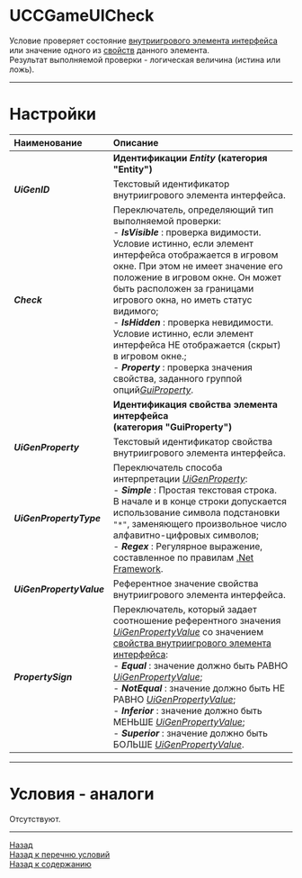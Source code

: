# **UCCGameUICheck**

Условие проверяет состояние [внутриигрового элемента интерфейса](#ref-UiGenID "UiGenID") или значение одного из [свойств](#ref-UiGenProperty "Группа опций ''") данного элемента.<br/>
Результат выполняемой проверки - логическая величина (истина или ложь).

---

# **Настройки**

| **Наименование** | **Описание** 
|:-----------------|:-------------
|| <a name ="ref-EntityIdentification"></a>**Идентификации *Entity* (категория "Entity")**
|<a name ="ref-UiGenID">***UiGenID***</a><br/> | Текстовый идентификатор внутриигрового элемента интерфейса.
|<a name ="ref-Check">***Check***</a><br/> | Переключатель, определяющий тип выполняемой проверки:<br/>- ***IsVisible*** : проверка видимости. Условие истинно, если элемент интерфейса отображается в игровом окне. При этом не имеет значение его положение в игровом окне. Он может быть расположен за границами игрового окна, но иметь статус видимого;<br/>- ***IsHidden*** : проверка невидимости. Условие истинно, если элемент интерфейса НЕ отображается (скрыт) в игровом окне.;<br/>- ***Property*** : проверка значения свойства, заданного группой опций[*GuiProperty*](#ref-GuiProperty).
|| <a name ="ref-GuiProperty"></a> **Идентификация свойства элемента интерфейса<br/>(категория "GuiProperty")**
|<a name ="ref-UiGenProperty">***UiGenProperty***</a> | Текстовый идентификатор свойства внутриигрового элемента интерфейса.
|<a name ="ref-UiGenPropertyType">***UiGenPropertyType***</a> | Переключатель способа интерпретации [*UiGenProperty*](#ref-UiGenProperty):<br/>- ***Simple*** : Простая текстовая строка. <br/>В начале и в конце строки допускается использование символа подстановки ``"*"``, заменяющего произвольное число алфавитно-цифровых символов;<br/>- ***Regex*** : Регулярное выражение, составленное по правилам [.Net Framework](https://docs.microsoft.com/ru-ru/dotnet/standard/base-types/regular-expressions).
|<a name ="ref-UiGenPropertyValue">***UiGenPropertyValue***</a> | Референтное значение свойства внутриигрового элемента интерфейса.
|<a name ="ref-PropertySign">***PropertySign***</a> | Переключатель, который задает соотношение референтного значения [*UiGenPropertyValue*](!ref-UiGenPropertyValue) со значением [свойства внутриигрового элемента интерфейса](#ref-UiGenProperty "Опция 'UiGenProperty'"):<br/>- ***Equal*** : значение должно быть РАВНО [*UiGenPropertyValue*](!ref-UiGenPropertyValue);<br/>- ***NotEqual*** : значение должно быть НЕ РАВНО [*UiGenPropertyValue*](!ref-UiGenPropertyValue);<br/>- ***Inferior*** : значение должно быть МЕНЬШЕ [*UiGenPropertyValue*](!ref-UiGenPropertyValue);<br/>- ***Superior*** : значение должно быть БОЛЬШЕ [*UiGenPropertyValue*](!ref-UiGenPropertyValue).

---

# **Условия - аналоги**
Отсутствуют.

---

<a href="javascript:history.back()">Назад</a>  
[Назад к перечню условий](../EntityTools-UccExtensions-RU.md#ref-Conditions)  
[Назад к содержанию](../../index.md)